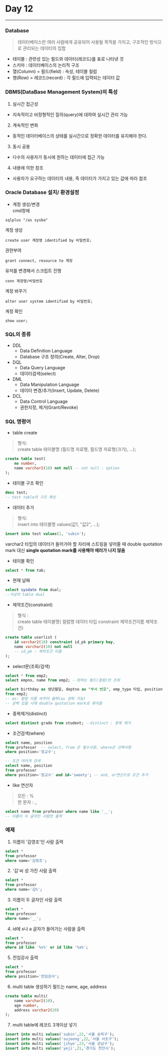 # Day 12
***
### Database
> 데이터베이스란 여러 사람에게 공유되어 사용될 목적을 가지고, 구조적인 방식으로 관리되는 데이터의 집합

- 테이블 : 관련성 있는 필드와 데이터(레코드)를 표로 나타낸 것
- 스키마 : 데이터베이스의 논리적 구조
- 열(Column) = 필드(field) : 속성, 테이블 컬럼
- 행(Row) = 레코드(record) : 각 필드에 입력되는 데이터 값

### DBMS(DataBase Management System)의 특성
1. 실시간 접근성
  - 지속적이고 비정형적인 질의(query)에 대하여 실시간 관리 가능
2. 계속적인 변화
  - 동적인 데이터베이스의 상태를 실시간으로 정확한 데이터를 유지해야 한다.
3. 동시 공용
  - 다수의 사용자가 동시에 원하는 데이터에 접근 가능
4. 내용에 의한 참조
  - 사용자가 요구하는 데이터의 내용, 즉 데이터가 가지고 있는 값에 따라 참조

### Oracle Database 설치/ 환경설정
- 계정 생성/변경  
cmd창에
~~~
sqlplus "/as sysba"
~~~
계정 생성
~~~
create user 계정명 identified by 비밀번호;
~~~
권한부여
~~~
grant connect, resource to 계정
~~~
유저를 변경해서 스크립트 진행
~~~
conn 계정명/비밀번호
~~~
계정 바꾸기
~~~
alter user system identified by 비밀번호;
~~~
계정 확인
~~~
show user;
~~~

### SQL의 종류
- DDL
  - Data Definition Language
  - Database 구조 정의(Create, Alter, Drop)
- DQL
  - Data Query Language
  - 데이터검색(select)
- DML
  - Data Manipulation Language
  - 데이터 변경/추가(Insert, Update, Delete)
- DCL
  - Data Control Language
  - 권한지정, 제거(Grant/Revoke)


### SQL 명령어
- table create
> 형식:  
create table 테이블명 (필드명 자료형, 필드명 자료형(크기), ...);

~~~sql
create table test(
    no number,
    name varchar2(10) not null -- not null : option
);
~~~

- 테이블 구조 확인

~~~sql
desc test;
-- test table의 구조 확인
~~~

- 데이터 추가
> 형식:  
insert into 테이블명 values(값1, "값2", ...);

~~~sql
insert into test values(1, 'subin');
~~~
varchar2 타입의 데이터가 들어가야 할 자리에 스트링을 넣어줄 때 double quotation mark 대신 **single quotation mark를 사용해야 에러가 나지 않음**

- 테이블 확인

~~~sql
select * from tab;
~~~

- 현재 날짜

~~~sql
select sysdate from dual;
--가상의 table dual
~~~

- 제약조건(constraint)
> 형식 :  
create table 테이블명( 컬럼명 데이터 타입 constraint 제약조건이름 제약조건)

~~~sql
create table userlist (
    id varchar2(10) constraint id_pk primary key,
    name varchar2(10) not null
    -- id_pk : 제약조건 이름
);
~~~

- select문(조회/검색)

~~~sql
select * from emp2;
select empno, name from emp2; --원하는 필드(컬럼)만 조회
~~~
~~~sql
select birthday as 생년월일, deptno as "부서 번호", emp_type 타입, position
from emp2;
-- as: 컬럼 이름 바꾸어 출력(as 생략 가능)
-- 공백 있을 시에 double quotation mark로 묶어줌
~~~

- 중복제거(distinct)

~~~sql
select distinct grade from student; --distinct : 중복 제거
~~~


- 조건검색(where)

~~~sql
select name, position
from professor  -- select, from 은 필수사항, where은 선택사항
where position='정교수';
~~~
~~~sql
-- 조건 여러개 검색
select name, position
from professor  
where position='정교수' and id='sweety'; -- and, or연산으로 조건 추가
~~~

- like 연산자
> 모든 : %  
한 문자 : _

~~~sql
select name from professor where name like '__';
-- 이름이 두 글자인 사람만 출력
~~~

### 예제
1. 이름이 '김영조'인 사람 출력
~~~sql
select *
from professor
where name='김영조';
~~~
2. '김'씨 성 가진 사람 출력
~~~sql
select *
from professor
where name='김%';
~~~
3. 이름이 두 글자인 사람 출력
~~~sql
select *
from professor
where name='__';
~~~
4. id에 s나 a 글자가 들어가는 사람을 출력
~~~sql
select *
from professor
where id like '%s%' or id like '%a%';
~~~
5. 전임강사 출력
~~~sql
select *
from professor
where position='전임강사';
~~~
6. multi table 생성하기 필드는 name, age, address
~~~sql
create table multi(
    name varchar2(10),
    age number,
    address varchar2(20)
);
~~~
7. multi table에 레코드 3개이상 넣기
~~~sql
insert into multi values('subin',22,'서울 송파구');
insert into multi values('sujeong',22,'서울 서초구');
insert into multi values('jihye',23,'서울 강남구');
insert into multi values('yeji',21,'경기도 천안시');
~~~
